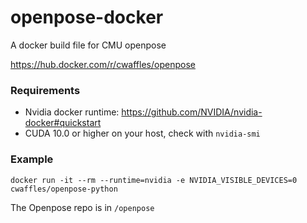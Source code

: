 # openpose-docker
A docker build file for CMU openpose

https://hub.docker.com/r/cwaffles/openpose

### Requirements
- Nvidia docker runtime: https://github.com/NVIDIA/nvidia-docker#quickstart
- CUDA 10.0 or higher on your host, check with `nvidia-smi`

### Example
`docker run -it --rm --runtime=nvidia -e NVIDIA_VISIBLE_DEVICES=0 cwaffles/openpose-python`

The Openpose repo is in `/openpose`
